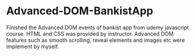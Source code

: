 # Advanced-DOM-BankistApp
Finished the Advanced DOM events of bankist app from udemy javascript course. HTML and CSS was provided by instructor. Advanced DOM features such as smooth scrolling, reveal elements and images etc were implement by myself.

